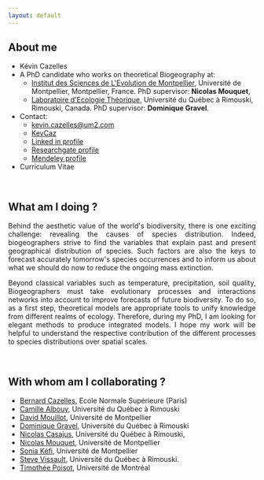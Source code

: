 ```yaml
---
layout: default
---
```



## About me

- Kévin Cazelles
- A PhD candidate who works on theoretical Biogeography at:
    - [Institut des Sciences de L'Evolution de Montpellier](http://www.isem.univ-montp2.fr), Université de Montpellier, Montpellier, France. PhD supervisor: **Nicolas Mouquet**,
    - [Laboratoire d'Ecologie Théorique](http://chaire-eec.uqar.ca), Université du Québec à Rimouski, Rimouski, Canada. PhD supervisor: **Dominique Gravel**.
- Contact:
  - <i class="fa fa-envelope"></i> [kevin.cazelles@um2.com](mailto:kevin.cazelles@um2.fr)
  - <i class="fa fa-github"></i> [KevCaz](https://github.com/KevCaz)
  - <i class="fa fa-linkedin"></i> [Linked in profile](https://www.linkedin.com/in/kevin-cazelles-51552283)
  - <i class="ai ai-researchgate-square fa-3x"></i> [Researchgate profile](https://www.researchgate.net/profile/Kevin_Cazelles)
  - <i class="ai ai-mendeley-square fa-3x"></i> [Mendeley profile](https://www.mendeley.com/profiles/kevin-cazelles/)
- Curriculum Vitae [<i class="fa fa-file-pdf-o"></i>]({{site.baseurl}}/assets/CVKC.pdf) [<i class="fa fa-download"></i>]({{site.baseurl}}/assets/CVKC.zip)

<br>

## What am I doing ?

<p style='text-align: justify;'>
  Behind the aesthetic value of the world's biodiversity, there is one exciting challenge: revealing the causes of species distribution.
  Indeed, biogeographers strive to find the variables that explain past and present geographical distribution of species.
  Such factors are also the keys to forecast accurately tomorrow's species occurrences and to inform us about what we should do now to reduce the ongoing mass extinction.
</p>
<p style='text-align: justify;'>
  Beyond classical variables such as temperature, precipitation, soil quality, Biogeographers must take evolutionary processes and interactions networks into account to improve forecasts of future biodiversity. To do so, as a first step, theoretical models are appropriate tools to unify knowledge from different realms of ecology. Therefore, during my PhD, I am looking for elegant methods to produce integrated models. I hope my work will be helpful to understand the respective contribution of the different processes to species distributions over spatial scales.
</p>

<br>

## With whom am I collaborating ?

*   [Bernard Cazelles](http://www.biologie.ens.fr/~cazelles/bernard/Welcome.html), Ecole Normale Supérieure (Paris)
*   [Camille Albouy](http://albouycamille.free.fr/), Université du Québec à Rimouski
*   [David Mouillot](http://www.umr-marbec.fr/mouillot-david.html), Université de Montpellier
*   [Dominique Gravel](http://chaire-eec.uqar.ca/), Université du Québec à Rimouski
*   [Nicolas Casajus](http://nicolascasajus.fr), Université du Québec à Rimouski,
*   [Nicolas Mouquet](http://www.eec.univ-montp2.fr/people/nicolas-mouquet/), Université de Montpellier
*   [Sonia Kéfi](http://sonia.kefi.fr), Université de Montpellier
*   [Steve Vissault](http://www.steve-vissault.me), Université du Québec à Rimouski.
*   [Timothée Poisot](http://poisotlab.io), Université de Montréal

